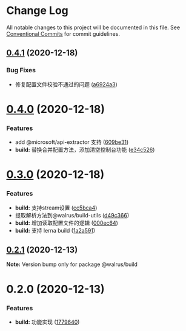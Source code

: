 # Change Log

All notable changes to this project will be documented in this file.
See [Conventional Commits](https://conventionalcommits.org) for commit guidelines.

## [0.4.1](https://github.com/walrusjs/build/compare/@walrus/build@0.4.0...@walrus/build@0.4.1) (2020-12-18)


### Bug Fixes

* 修复配置文件校验不通过的问题 ([a6924a3](https://github.com/walrusjs/build/commit/a6924a38fcfd71bbb6773a7cd01dc52551d3661a))





# [0.4.0](https://github.com/walrusjs/build/compare/@walrus/build@0.3.0...@walrus/build@0.4.0) (2020-12-18)


### Features

* add @microsoft/api-extractor 支持 ([609be31](https://github.com/walrusjs/build/commit/609be31e2281290b5cf82d90b3bbe0d798788017))
* **build:** 替换合并配置方法，添加清空控制台功能 ([e34c526](https://github.com/walrusjs/build/commit/e34c5265551789f2d869f950855b82746a075762))





# [0.3.0](https://github.com/walrusjs/build/compare/@walrus/build@0.2.1...@walrus/build@0.3.0) (2020-12-18)


### Features

* **build:** 支持stream设置 ([cc5bca4](https://github.com/walrusjs/build/commit/cc5bca4f7bc677b9c9b3f667d9a15f20d3d0a0f7))
* 提取解析方法到@walrus/build-utils ([d49c366](https://github.com/walrusjs/build/commit/d49c366c98177a7fbf8eac37f4d99b1399d7a7a7))
* **build:** 增加读取配置文件的逻辑 ([000ec64](https://github.com/walrusjs/build/commit/000ec6489bab84e6648ee296e9845bef60f285b5))
* **build:** 支持 lerna build ([1a2a591](https://github.com/walrusjs/build/commit/1a2a591df292cd2972777fdc9932a40b5a853dda))





## [0.2.1](https://github.com/walrusjs/build/compare/@walrus/build@0.2.0...@walrus/build@0.2.1) (2020-12-13)

**Note:** Version bump only for package @walrus/build





# 0.2.0 (2020-12-13)


### Features

* **build:** 功能实现 ([1779640](https://github.com/walrusjs/build/commit/1779640f984358eac6c54f0ed4d74b27d0e8e627))
